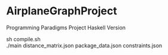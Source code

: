 # AirplaneGraphProject

Programming Paradigms Project Haskell Version

sh compile.sh\
./main distance_matrix.json package_data.json constraints.json
